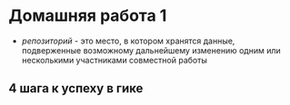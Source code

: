# Домашняя работа 1

* *репозиторий* - это место, в котором хранятся данные, подверженные возможному дальнейшему изменению одним или несколькими участниками совместной работы

## 4 шага к успеху в гике ##
